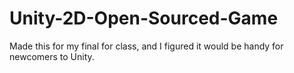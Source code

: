 # Unity-2D-Open-Sourced-Game
Made this for my final for class, and I figured it would be handy for newcomers to Unity.
